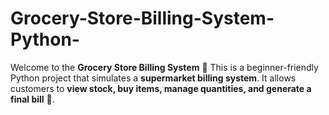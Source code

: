 # Grocery-Store-Billing-System-Python-
Welcome to the **Grocery Store Billing System** 🎉   This is a beginner-friendly Python project that simulates a **supermarket billing system**.   It allows customers to **view stock, buy items, manage quantities, and generate a final bill** 🧾.

